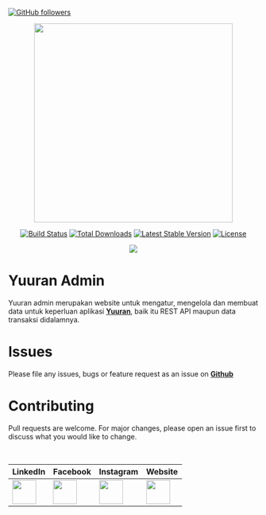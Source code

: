 [![GitHub followers](https://img.shields.io/github/followers/zgramming.svg?style=social&label=Follow&maxAge=2592000)](https://github.com/zgramming?tab=followers)

<p align="center"><a href="https://laravel.com" target="_blank"><img src="https://raw.githubusercontent.com/laravel/art/master/logo-lockup/5%20SVG/2%20CMYK/1%20Full%20Color/laravel-logolockup-cmyk-red.svg" width="400"></a></p>

<p align="center">
<a href="https://travis-ci.org/laravel/framework"><img src="https://travis-ci.org/laravel/framework.svg" alt="Build Status"></a>
<a href="https://packagist.org/packages/laravel/framework"><img src="https://img.shields.io/packagist/dt/laravel/framework" alt="Total Downloads"></a>
<a href="https://packagist.org/packages/laravel/framework"><img src="https://img.shields.io/packagist/v/laravel/framework" alt="Latest Stable Version"></a>
<a href="https://packagist.org/packages/laravel/framework"><img src="https://img.shields.io/packagist/l/laravel/framework" alt="License"></a>
</p>

<p align="center">
  <img src="github/screenshot/logo.jpg">
</p>

# Yuuran Admin

Yuuran admin merupakan website untuk mengatur, mengelola dan membuat data untuk keperluan aplikasi <a target="_blank" href="https://github.com/zgramming/Yuuran"><b>Yuuran</b></a>, baik itu REST API maupun data transaksi didalamnya.

# Issues

Please file any issues, bugs or feature request as an issue on <a href="https://github.com/zgramming/Yuuran-Admin/issues"><b> Github </b></a>

# Contributing

Pull requests are welcome. For major changes, please open an issue first to discuss what you would like to change.

<br>

<table border="0" cellspacing="0" cellpadding="0">
    <thead>
        <tr>
            <th>LinkedIn</th>
            <th>Facebook</th>
            <th>Instagram</th>
            <th>Website</th>
        </tr>
    </thead>
    <tbody>
        <tr>
            <td><a href="https://www.linkedin.com/in/zeffry-reynando" target="_blank"><img src="github/social_media/icon_linkedin.png" width=48 height=48></a></td>
            <td><a href="https://www.facebook.com/zeffry.reynando" target="_blank"><img src="github/social_media/icon_fb.png" width=48 height=48></a></td>
            <td><a href="https://www.instagram.com/zeffry_reynando" target="_blank"><img src="github/social_media/icon_instagram.png" width=48 height=48></a></td>
            <td><a href="https://zeffry.dev/" target="_blank"><img src="github/social_media/icon_website.png" width=48 height=48></a></td>
        </tr>
    </tbody>

</table>
